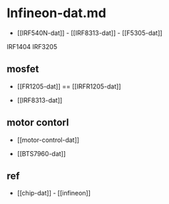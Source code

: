 
# Infineon-dat.md

- [[IRF540N-dat]] - [[IRF8313-dat]] - [[F5305-dat]] 

IRF1404
IRF3205

## mosfet 

- [[FR1205-dat]] == [[IRFR1205-dat]]
  
  
- [[IRF8313-dat]]




## motor contorl 

- [[motor-control-dat]]

- [[BTS7960-dat]]


## ref 

- [[chip-dat]] - [[infineon]]